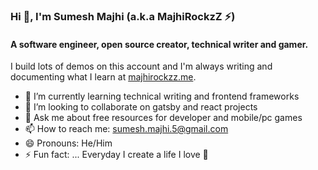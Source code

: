 <!--
**MajhiRockzZ/majhirockzz** is a ✨ _special_ ✨ repository because its `README.md` (this file) appears on your GitHub profile.

Here are some ideas to get you started:

- 🔭 I’m currently working on ...
- 🌱 I’m currently learning ...
- 👯 I’m looking to collaborate on ...
- 🤔 I’m looking for help with ...
- 💬 Ask me about ...
- 📫 How to reach me: ...
- 😄 Pronouns: ...
- ⚡ Fun fact: ...
-->

### Hi 👋, I'm Sumesh Majhi (a.k.a MajhiRockzZ ⚡)

#### A software engineer, open source creator, technical writer and gamer.

I build lots of demos on this account and I'm always writing and documenting what I learn at [majhirockzz.me](https://www.majhirockzz.me/).

- 🌱 I’m currently learning technical writing and frontend frameworks
- 👯 I’m looking to collaborate on gatsby and react projects
- 💬 Ask me about free resources for developer and mobile/pc games
- 📫 How to reach me: sumesh.majhi.5@gmail.com
- 😄 Pronouns: He/Him
- ⚡ Fun fact: ... Everyday I create a life I love 💖
